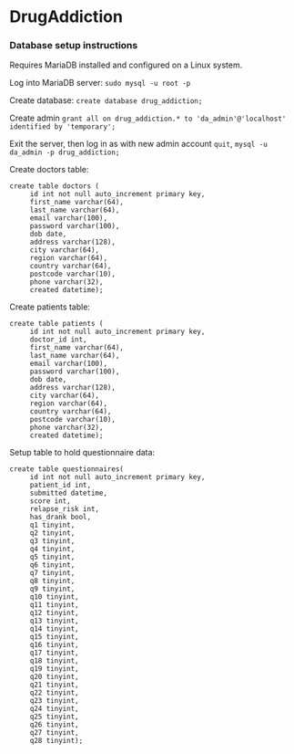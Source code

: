 # DrugAddiction

### Database setup instructions
Requires MariaDB installed and configured on a Linux system.

Log into MariaDB server:
`sudo mysql -u root -p`

Create database:
`create database drug_addiction;`

Create admin
`grant all on drug_addiction.* to 'da_admin'@'localhost' identified by 'temporary';`

Exit the server, then log in as with new admin account
`quit`, `mysql -u da_admin -p drug_addiction;`

Create doctors table:
```
create table doctors (
     id int not null auto_increment primary key,
     first_name varchar(64),
     last_name varchar(64),
     email varchar(100),
     password varchar(100),
     dob date,
     address varchar(128),
     city varchar(64),
     region varchar(64),
     country varchar(64),
     postcode varchar(10),
     phone varchar(32),
     created datetime);
```

Create patients table:
```
create table patients (
     id int not null auto_increment primary key,
     doctor_id int,
     first_name varchar(64),
     last_name varchar(64),
     email varchar(100),
     password varchar(100),
     dob date,
     address varchar(128),
     city varchar(64),
     region varchar(64),
     country varchar(64),
     postcode varchar(10),
     phone varchar(32),
     created datetime);
```

Setup table to hold questionnaire data:
```
create table questionnaires(
     id int not null auto_increment primary key,
     patient_id int,
     submitted datetime,
     score int,
     relapse_risk int,
     has_drank bool,
     q1 tinyint,
     q2 tinyint,
     q3 tinyint,
     q4 tinyint,
     q5 tinyint,
     q6 tinyint,
     q7 tinyint,
     q8 tinyint,
     q9 tinyint,
     q10 tinyint,
     q11 tinyint,
     q12 tinyint,
     q13 tinyint,
     q14 tinyint,
     q15 tinyint,
     q16 tinyint,
     q17 tinyint,
     q18 tinyint,
     q19 tinyint,
     q20 tinyint,
     q21 tinyint,
     q22 tinyint,
     q23 tinyint,
     q24 tinyint,
     q25 tinyint,
     q26 tinyint,
     q27 tinyint,
     q28 tinyint);
```

